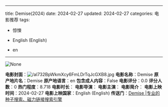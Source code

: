 
---
title: Demise(2024)
date: 2024-02-27
updated: 2024-02-27
categories: 电影推荐
tags:

- 惊悚

- English (English)
- en
---

<img src="https://image.tmdb.org/t/p/originalNone" alt="None" title="None">

**电影封面**：<img src="https://image.tmdb.org/t/p/w200/aI732BpWkmXcy6FmLDrTqJcGXB8.jpg" alt="/aI732BpWkmXcy6FmLDrTqJcGXB8.jpg" title="/aI732BpWkmXcy6FmLDrTqJcGXB8.jpg">
**电影名称**：Demise
**原产地片名**：Demise
**原产地语言**：en
**包含成人内容**：False
**电影评分**：0.0
**评分人数**：0
**热门程度**：8.718
**电影时长**：
**电影导演**：
**电影主演**：
**电影简介**：
**电影上映时间**：2024-02-27
**电影上映国家**：English (English)
**传送门**：[Demise |专业的种子搜索、磁力链接搜索引擎](https://movie.amd794.com:2083/?search=Demise&ordering=&mode=match_phrase&page_size=10&page=1)


